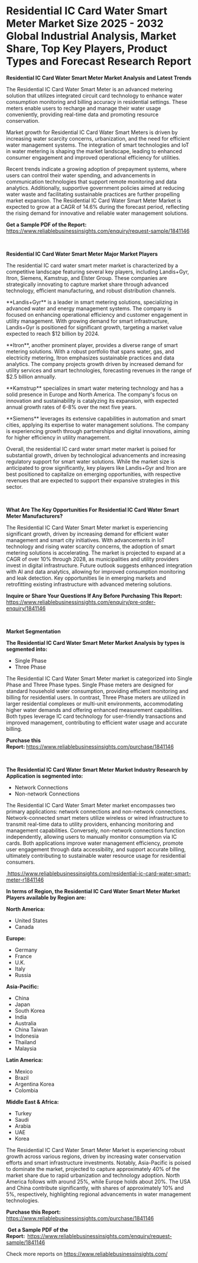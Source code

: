 <p><h1>Residential IC Card Water Smart Meter Market Size 2025 - 2032 Global Industrial Analysis, Market Share, Top Key Players, Product Types and Forecast Research Report</h1></p><p><strong>Residential IC Card Water Smart Meter Market Analysis and Latest Trends</strong></p>
<p><p>The Residential IC Card Water Smart Meter is an advanced metering solution that utilizes integrated circuit card technology to enhance water consumption monitoring and billing accuracy in residential settings. These meters enable users to recharge and manage their water usage conveniently, providing real-time data and promoting resource conservation.</p><p>Market growth for Residential IC Card Water Smart Meters is driven by increasing water scarcity concerns, urbanization, and the need for efficient water management systems. The integration of smart technologies and IoT in water metering is shaping the market landscape, leading to enhanced consumer engagement and improved operational efficiency for utilities.</p><p>Recent trends indicate a growing adoption of prepayment systems, where users can control their water spending, and advancements in communication technologies that support remote monitoring and data analytics. Additionally, supportive government policies aimed at reducing water waste and facilitating sustainable practices are further propelling market expansion. The Residential IC Card Water Smart Meter Market is expected to grow at a CAGR of 14.6% during the forecast period, reflecting the rising demand for innovative and reliable water management solutions.</p></p>
<p><strong>Get a Sample PDF of the Report:&nbsp;</strong> <a href="https://www.reliablebusinessinsights.com/enquiry/request-sample/1841146?utm_campaign=2283&utm_medium=2&utm_source=Github&utm_content=ia&utm_term=28022025&utm_id=residential-ic-card-water-smart-meter">https://www.reliablebusinessinsights.com/enquiry/request-sample/1841146</a></p>
<p>&nbsp;</p>
<p><strong>Residential IC Card Water Smart Meter Major Market Players</strong></p>
<p><p>The residential IC card water smart meter market is characterized by a competitive landscape featuring several key players, including Landis+Gyr, Itron, Siemens, Kamstrup, and Elster Group. These companies are strategically innovating to capture market share through advanced technology, efficient manufacturing, and robust distribution channels.</p><p>**Landis+Gyr** is a leader in smart metering solutions, specializing in advanced water and energy management systems. The company is focused on enhancing operational efficiency and customer engagement in utility management. With growing demand for smart infrastructure, Landis+Gyr is positioned for significant growth, targeting a market value expected to reach $12 billion by 2024.</p><p>**Itron**, another prominent player, provides a diverse range of smart metering solutions. With a robust portfolio that spans water, gas, and electricity metering, Itron emphasizes sustainable practices and data analytics. The company projects growth driven by increased demand for utility services and smart technologies, forecasting revenues in the range of $2.5 billion annually.</p><p>**Kamstrup** specializes in smart water metering technology and has a solid presence in Europe and North America. The company's focus on innovation and sustainability is catalyzing its expansion, with expected annual growth rates of 6-8% over the next five years.</p><p>**Siemens** leverages its extensive capabilities in automation and smart cities, applying its expertise to water management solutions. The company is experiencing growth through partnerships and digital innovations, aiming for higher efficiency in utility management.</p><p>Overall, the residential IC card water smart meter market is poised for substantial growth, driven by technological advancements and increasing regulatory support for smart water solutions. While the market size is anticipated to grow significantly, key players like Landis+Gyr and Itron are best positioned to capitalize on emerging opportunities, with respective revenues that are expected to support their expansive strategies in this sector.</p></p>
<p>&nbsp;</p>
<p><strong>What Are The Key Opportunities For Residential IC Card Water Smart Meter Manufacturers?</strong></p>
<p><p>The Residential IC Card Water Smart Meter market is experiencing significant growth, driven by increasing demand for efficient water management and smart city initiatives. With advancements in IoT technology and rising water scarcity concerns, the adoption of smart metering solutions is accelerating. The market is projected to expand at a CAGR of over 10% through 2028, as municipalities and utility providers invest in digital infrastructure. Future outlook suggests enhanced integration with AI and data analytics, allowing for improved consumption monitoring and leak detection. Key opportunities lie in emerging markets and retrofitting existing infrastructure with advanced metering solutions.</p></p>
<p><strong>Inquire or Share Your Questions If Any Before Purchasing This Report:</strong> <a href="https://www.reliablebusinessinsights.com/enquiry/pre-order-enquiry/1841146?utm_campaign=2283&utm_medium=2&utm_source=Github&utm_content=ia&utm_term=28022025&utm_id=residential-ic-card-water-smart-meter">https://www.reliablebusinessinsights.com/enquiry/pre-order-enquiry/1841146</a></p>
<p>&nbsp;</p>
<p><strong>Market Segmentation</strong></p>
<p><strong>The Residential IC Card Water Smart Meter Market Analysis by types is segmented into:</strong></p>
<p><ul><li>Single Phase</li><li>Three Phase</li></ul></p>
<p><p>The Residential IC Card Water Smart Meter market is categorized into Single Phase and Three Phase types. Single Phase meters are designed for standard household water consumption, providing efficient monitoring and billing for residential users. In contrast, Three Phase meters are utilized in larger residential complexes or multi-unit environments, accommodating higher water demands and offering enhanced measurement capabilities. Both types leverage IC card technology for user-friendly transactions and improved management, contributing to efficient water usage and accurate billing.</p></p>
<p><strong>Purchase this Report:&nbsp;</strong><a href="https://www.reliablebusinessinsights.com/purchase/1841146?utm_campaign=2283&utm_medium=2&utm_source=Github&utm_content=ia&utm_term=28022025&utm_id=residential-ic-card-water-smart-meter">https://www.reliablebusinessinsights.com/purchase/1841146</a></p>
<p>&nbsp;</p>
<p><strong>The Residential IC Card Water Smart Meter Market Industry Research by Application is segmented into:</strong></p>
<p><ul><li>Network Connections</li><li>Non-network Connections</li></ul></p>
<p><p>The Residential IC Card Water Smart Meter market encompasses two primary applications: network connections and non-network connections. Network-connected smart meters utilize wireless or wired infrastructure to transmit real-time data to utility providers, enhancing monitoring and management capabilities. Conversely, non-network connections function independently, allowing users to manually monitor consumption via IC cards. Both applications improve water management efficiency, promote user engagement through data accessibility, and support accurate billing, ultimately contributing to sustainable water resource usage for residential consumers.</p></p>
<p><a href="https://www.reliablebusinessinsights.com/residential-ic-card-water-smart-meter-r1841146?utm_campaign=2283&utm_medium=2&utm_source=Github&utm_content=ia&utm_term=28022025&utm_id=residential-ic-card-water-smart-meter">&nbsp;https://www.reliablebusinessinsights.com/residential-ic-card-water-smart-meter-r1841146</a></p>
<p><strong>In terms of Region, the Residential IC Card Water Smart Meter Market Players available by Region are:</strong></p>
<p>
    <p> <strong> North America: </strong>
        <ul>
            <li>United States</li>
            <li>Canada</li>
        </ul>
        </p> 
    <p> <strong> Europe: </strong>
        <ul>
            <li>Germany</li>
            <li>France</li>
            <li>U.K.</li>
            <li>Italy</li>
            <li>Russia</li>
        </ul>
        </p> 
    <p> <strong> Asia-Pacific: </strong>
        <ul>
            <li>China</li>
            <li>Japan</li>
            <li>South Korea</li>
            <li>India</li>
            <li>Australia</li>
            <li>China Taiwan</li>
            <li>Indonesia</li>
            <li>Thailand</li>
            <li>Malaysia</li>
        </ul>
        </p> 
    <p> <strong> Latin America: </strong>
        <ul>
            <li>Mexico</li>
            <li>Brazil</li>
            <li>Argentina Korea</li>
            <li>Colombia</li>
        </ul>
        </p> 
    <p> <strong> Middle East & Africa: </strong>
        <ul>
            <li>Turkey</li>
            <li>Saudi</li>
            <li>Arabia</li>
            <li>UAE</li>
            <li>Korea</li>
        </ul>
    </p>
    </p>
<p><p>The Residential IC Card Water Smart Meter Market is experiencing robust growth across various regions, driven by increasing water conservation efforts and smart infrastructure investments. Notably, Asia-Pacific is poised to dominate the market, projected to capture approximately 40% of the market share due to rapid urbanization and technology adoption. North America follows with around 25%, while Europe holds about 20%. The USA and China contribute significantly, with shares of approximately 10% and 5%, respectively, highlighting regional advancements in water management technologies.</p></p>
<p><strong>Purchase this Report: </strong><a href="https://www.reliablebusinessinsights.com/purchase/1841146?utm_campaign=2283&utm_medium=2&utm_source=Github&utm_content=ia&utm_term=28022025&utm_id=residential-ic-card-water-smart-meter">https://www.reliablebusinessinsights.com/purchase/1841146</a></p>
<p>&nbsp;<strong>Get a Sample PDF of the Report:&nbsp;&nbsp;</strong><a href="https://www.reliablebusinessinsights.com/enquiry/request-sample/1841146?utm_campaign=2283&utm_medium=2&utm_source=Github&utm_content=ia&utm_term=28022025&utm_id=residential-ic-card-water-smart-meter">https://www.reliablebusinessinsights.com/enquiry/request-sample/1841146</a></p>
<p><strong></strong></p>
<p>Check more reports on <a href="https://www.reliablebusinessinsights.com/?utm_campaign=2283&utm_medium=2&utm_source=Github&utm_content=ia&utm_term=28022025&utm_id=residential-ic-card-water-smart-meter">https://www.reliablebusinessinsights.com/</a></p>
